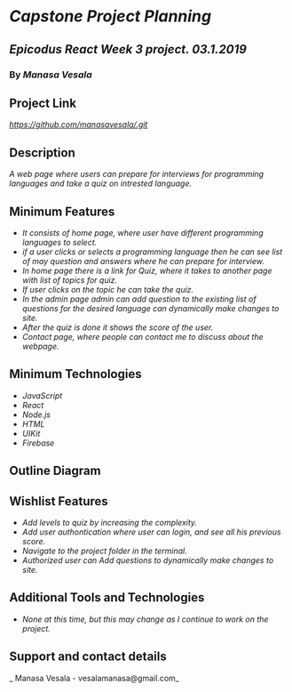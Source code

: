 # _Capstone Project Planning_

## _Epicodus React Week 3 project. 03.1.2019_

### By _**Manasa Vesala**_

## Project Link

_https://github.com/manasavesala/.git_

## Description

_A web page where users can prepare for interviews for programming languages and take a quiz on intrested language._

## Minimum Features

* _It consists of home page, where user have different programming languages to select._
* _if a user clicks or selects a programming language then he can see list of may question and answers where he can prepare for interview._
* _In home page there is a link for Quiz, where it takes to another page with list of topics for quiz._
* _If user clicks on the topic he can take the quiz._ 
* _In the admin page admin can add question to the existing list of questions for the desired language can dynamically make changes to site._
* _After the quiz is done it shows the score of the user._
* _Contact page, where people can contact me to discuss about the webpage._

## Minimum Technologies

* _JavaScript_
* _React_
* _Node.js_
* _HTML_
* _UIKit_
* _Firebase_

## Outline Diagram

## Wishlist Features

* _Add levels to quiz by increasing the complexity._
* _Add user authontication where user can login, and see all his previous score._
* _Navigate to the project folder in the terminal._
* _Authorized user can Add questions to dynamically make changes to site._

## Additional Tools and Technologies

* _None at this time, but this may change as I continue to work on the project._

## Support and contact details

_ Manasa Vesala - vesalamanasa@gmail.com_